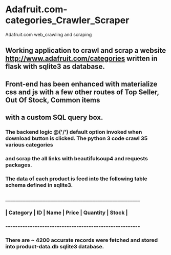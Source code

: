 # Adafruit.com-categories_Crawler_Scraper
Adafruit.com web_crawling and scraping
## Working application to crawl and scrap a website http://www.adafruit.com/categories written in flask with sqlite3 as database.
## Front-end has been enhanced with materialize css and js with a few other routes of Top Seller, Out Of Stock, Common items
## with a custom SQL query box.
### The backend logic @('/') default option invoked when download button is clicked. The python 3 code crawl 35 various categories
### and scrap the all links with beautifulsoup4 and requests packages.
### The data of each product is feed into the following table schema defined in sqlite3.
###  ______________________________________________________
### | Category | ID | Name | Price | Quantity | Stock |
### -------------------------------------------------------
### There are ~ 4200 accurate records were fetched and stored into product-data.db sqlite3 database.
